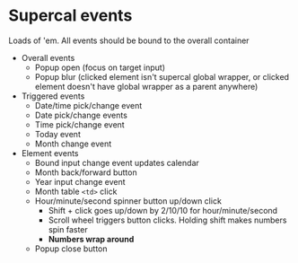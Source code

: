 # Supercal events

Loads of 'em. All events should be bound to the overall container

- Overall events
	- Popup open (focus on target input)
	- Popup blur (clicked element isn't supercal global wrapper, or clicked element doesn't have global wrapper as a parent anywhere)
- Triggered events
	- Date/time pick/change event
	- Date pick/change events
	- Time pick/change event
	- Today event
	- Month change event
- Element events
	- Bound input change event updates calendar
	- Month back/forward button
	- Year input change event
	- Month table `<td>` click
	- Hour/minute/second spinner button up/down click
		- Shift + click goes up/down by 2/10/10 for hour/minute/second
		- Scroll wheel triggers button clicks. Holding shift makes numbers spin faster
		- **Numbers wrap around**
	- Popup close button